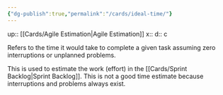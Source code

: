 ```yaml
---
{"dg-publish":true,"permalink":"/cards/ideal-time/"}
---
```


up:: [[Cards/Agile Estimation\|Agile Estimation]] 
x:: 
d:: c

Refers to the time it would take to complete a given task assuming zero interruptions or unplanned problems.

This is used to estimate the work (effort) in the [[Cards/Sprint Backlog\|Sprint Backlog]]. This is not a good time estimate because interruptions and problems always exist. 